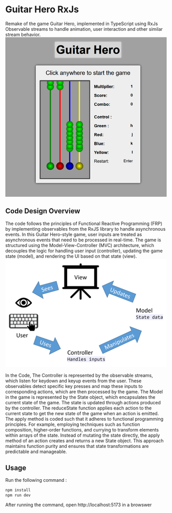 # Guitar Hero RxJs
Remake of the game Guitar Hero, implemented in TypeScript using RxJs Observable streams to handle animation, user interaction and other similar stream behavior.
![Figure 1.1](game_preview.png)

## Code Design Overview
The code follows the principles of Functional Reactive Programming (FRP) by implementing 
observables from the RxJS library to handle asynchronous events. In this Guitar Hero-style 
game, user inputs are treated as asynchronous events that need to be processed in real-time. 
The game is structured using the Model-View-Controller (MVC) architecture, which decouples 
the logic for handling user input (controller), updating the game state (model), and rendering the 
UI based on that state (view).
![Figure 1.2](generalMVC.png)


In the Code, The Controller is represented by the observable streams, which listen for keydown and keyup 
events from the user. These observables detect specific key presses and map these inputs to 
corresponding actions, which are then processed by the game. The Model in the game is represented by the State object, which encapsulates the current state 
of the game. The state is updated through actions produced by the controller. The reduceState 
function applies each action to the current state to get the new state of the game when an 
action is emitted. The apply method is coded such that it adheres to functional programming 
principles. For example, employing techniques such as function composition, higher-order 
functions, and currying to transform elements within arrays of the state. Instead of mutating the 
state directly, the apply method of an action creates and returns a new State object. This 
approach maintains function purity and ensures that state transformations are predictable and 
manageable.


## Usage
Run the following command :
```
npm install
npm run dev
```
After running the command, open http://localhost:5173 in a browswer




